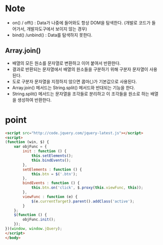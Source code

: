 # Note
* on() / off() : Data가 나중에 들어와도 항상 DOM을 탐색한다. (개발로 코드가 들어가서, 개발자도구에서 보이지 않는 경우)
* bind() /unbind() : Data를 탐색하지 못한다.

## Array.join()
* 배열의 모든 원소를 문자열로 변환하고 이어 붙여서 반환한다.
* 결과로 반환되는 문자열에서 배열의 원소들을 구분하기 위해 구분자 문자열이 사용된다.
* 도로 구분자 문자열을 지정하지 않으면 콤마(,)가 기본값으로 사용된다.
* Array.join() 메서드는 String.split() 메서드와 반대되는 기능을 한다.
* String.split() 메서드는 문자열을 조각들로 분리하고 이 조각들을 원소로 하는 배열을 생성하여 반환한다.

# point
```html
<script src="http://code.jquery.com/jquery-latest.js"></script>
<script>
(function (win, $) {
    var objFunc = {
        init : function () {
            this.setElements();
            this.bindEvents();
        },
        setElements : function () {
            this.btn = $('.btn');
        },
        bindEvents : function () {
            this.btn.on('click', $.proxy(this.viewFunc, this));
        },
        viewFunc : function (e) {
            $(e.currentTarget).parent().addClass('active');
        }
    };
    $(function () {
        objFunc.init();
    });
})(window, window.jQuery);
</script>
</body>
```